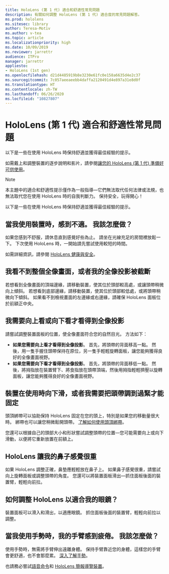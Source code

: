 ```yaml
---
title: HoloLens (第 1 代) 適合和舒適性常見問題
description: 有關如何調整 HoloLens (第 1 代) 適合度的常見問題解答。
ms.prod: hololens
ms.sitesec: library
author: Teresa-Motiv
ms.author: v-tea
ms.topic: article
ms.localizationpriority: high
ms.date: 10/09/2019
ms.reviewer: jarrettr
audience: ITPro
manager: jarrettr
appliesto:
- HoloLens (1st gen)
ms.openlocfilehash: d21d4485919b8e3230e61fc0e158a6635d4e2c37
ms.sourcegitcommit: 7c057aeeaeebb4daffa2120491d4e897a31e8d0f
ms.translationtype: HT
ms.contentlocale: zh-TW
ms.lasthandoff: 06/26/2020
ms.locfileid: "10827807"
---
```

# HoloLens (第 1 代) 適合和舒適性常見問題

以下是一些在使用 HoloLens 時保持舒適並獲得最佳經驗的提示。

如需戴上和調整裝置的逐步說明和影片，請參閱[讓您的 HoloLens (第 1 代) 準備好可供使用](hololens1-setup.md)。

> [!NOTE]
> 本主題中的適合和舒適性提示僅作為一般指導&mdash;它們無法取代任何法律或法規，也無法取代您在使用 HoloLens 時的自我判斷力。 保持安全，玩得開心！

以下是一些在使用 HoloLens 時保持舒適並獲得最佳經驗的提示。

## 當我使用裝置時，感到不適。 我該怎麼做？

如果您感到不舒服，請休息直到感覺好些為止。 請坐在光線充足的房間裡放鬆一下。 下次使用 HoloLens 時，一開始請先嘗試使用較短的時間。

如需詳細資訊，請參閱 [HoloLens 健康與安全](https://go.microsoft.com/fwlink/p/?LinkId=746661)。

## 我看不到整個全像畫面，或者我的全像投影被截斷

若想看到全像畫面的頂端邊緣，請移動裝置，使其位於頭部較高處，或讓頭帶稍微向上傾斜。 若想看到底部邊緣，請移動裝置，使其位於頭部較低處，或將頭帶稍微向下傾斜。 如果看不到檢視畫面的左邊緣或右邊緣，請確保 HoloLens 面板位於前額正中央。

## 我需要向上看或向下看才看得到全像投影

請嘗試調整裝置面板的位置，使全像畫面符合您的自然目光。 方法如下：

- **如果您需要向上看才看得到全像投影**。 首先，將頭帶的背面移高一點。 然後，用一隻手握住頭帶保持在原位，另一隻手輕輕旋轉面板，讓您能夠獲得良好的全像畫面視野。
- **如果您需要向下看才看得到全像投影**。 首先，將頭帶的背面移低一點。 然後，將拇指放在裝置臂下、將食指放在頭帶頂端，然後用拇指輕輕擠壓以旋轉面板，讓您能夠獲得良好的全像畫面視野。

## 裝置在使用時向下滑，或者我需要把頭帶調到過緊才能固定

頭頂綁帶可以協助保持 HoloLens 固定在您的頭上，特別是如果您的移動量很大時。 綁帶也可以讓您稍微鬆開頭帶。 [了解如何使用頭頂綁帶](hololens1-setup.md#adjust-fit)。

您還可以根據自己的頭部大小和形狀嘗試調整頭帶的位置&mdash;您可能需要向上或向下滑動，以便將它重新放置在前額上。

## HoloLens 讓我的鼻子感覺很重

如果 HoloLens 調整正確，鼻墊應輕輕放在鼻子上。 如果鼻子感覺很重，請嘗試向上旋轉面板或調整頭帶的角度。 您還可以將裝置面板滑出&mdash;抓住面板後面的裝置臂，輕輕向前拉。

## 如何調整 HoloLens 以適合我的眼鏡？

裝置面板可以滑入和滑出，以適應眼鏡。 抓住面板後面的裝置臂，輕輕向前拉以調整。

## 當我使用手勢時，我的手臂感到疲倦。 我該怎麼做？

使用手勢時，無需將手臂伸出遠離身體。 保持手臂靠近您的身體，這樣您的手臂會更舒適，也不會那麼累。 [深入了解手勢](hololens1-basic-usage.md#use-hololens-with-your-hands)。

也請務必嘗試[語音命令](hololens-cortana.md)和 [HoloLens 簡報導覽裝置](hololens1-clicker.md)。
